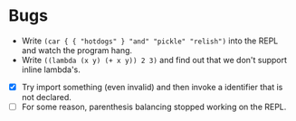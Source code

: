 # Bugs

- Write `(car { { "hotdogs" } "and" "pickle" "relish")` into the REPL and watch the program hang.
- Write `((lambda (x y) (+ x y)) 2 3)` and find out that we don't support inline lambda's.
- [x] Try import something (even invalid) and then invoke a identifier that is not declared. 
- [ ] For some reason, parenthesis balancing stopped working on the REPL.
